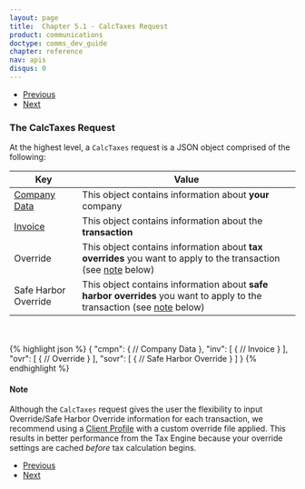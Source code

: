 ```yaml
---
layout: page
title:  Chapter 5.1 - CalcTaxes Request
product: communications
doctype: comms_dev_guide
chapter: reference
nav: apis
disqus: 0
---
```


<ul class="pager">
  <li class="previous"><a href="/communications/dev-guide/reference/"><i class="glyphicon glyphicon-chevron-left"></i>Previous</a></li>
  <li class="next"><a href="/communications/dev-guide/reference/company-data/">Next<i class="glyphicon glyphicon-chevron-right"></i></a></li>
</ul>

<h3>The CalcTaxes Request</h3>

At the highest level, a <code>CalcTaxes</code> request is a JSON object comprised of the following:

<div class="mobile-table">
  <table class="styled-table">
    <thead>
      <tr>
        <th>Key</th>
        <th>Value</th>
      </tr>
    </thead>
    <tbody>
      <tr>
        <td><a href="/communications/dev-guide/reference/company-data/">Company Data</a></td>
        <td>This object contains information about <b>your</b> company</td>
      </tr>
      <tr>
        <td><a href="/communications/dev-guide/reference/invoice/">Invoice</a></td>
        <td>This object contains information about the <b>transaction</b></td>
      </tr>
      <tr>
        <td>Override</td>
        <td>This object contains information about <b>tax overrides</b> you want to apply to the transaction (see <a class="dev-guide-link" href="#note">note</a> below)</td>
      </tr>
      <tr>
      <td>Safe Harbor Override</td>
      <td>This object contains information about <b>safe harbor overrides</b> you want to apply to the transaction (see <a class="dev-guide-link" href="#note">note</a> below)</td>
      </tr>
    </tbody>
  </table>
<div>
<br>
<br>
{% highlight json %}
{
  "cmpn": {
      // Company Data 
  },
  "inv": [
    {
      // Invoice
    }
  ],
  "ovr": [
    {
      // Override
    }
  ],
  "sovr": [
    {
     // Safe Harbor Override
    }
  ]
}
{% endhighlight %}

<h4 id="note">Note</h4>
Although the <code>CalcTaxes</code> request gives the user the flexibility to input Override/Safe Harbor Override information for each transaction, we recommend using a <a href="/communications/dev-guide/customizing-transactions/client-profiles/">Client Profile</a> with a custom override file applied. This results in better performance from the Tax Engine because your override settings are cached <i>before</i> tax calculation begins.

<ul class="pager">
  <li class="previous"><a href="/communications/dev-guide/reference/"><i class="glyphicon glyphicon-chevron-left"></i>Previous</a></li>
  <li class="next"><a href="/communications/dev-guide/reference/company-data/">Next<i class="glyphicon glyphicon-chevron-right"></i></a></li>
</ul>